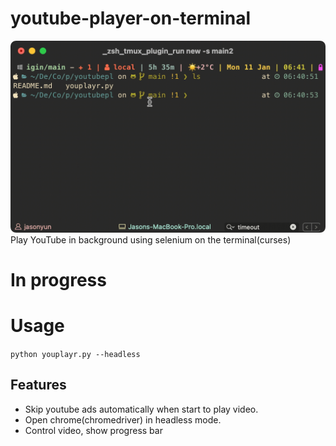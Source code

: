 # youtube-player-on-terminal

![demo](https://github.com/Ja-sonYun/youtube-player-on-terminal/blob/main/sam.gif?raw=true)
Play YouTube in background using selenium on the terminal(curses)
# In progress

# Usage
```python youplayr.py --headless```

## Features
* Skip youtube ads automatically when start to play video.
* Open chrome(chromedriver) in headless mode.
* Control video, show progress bar
